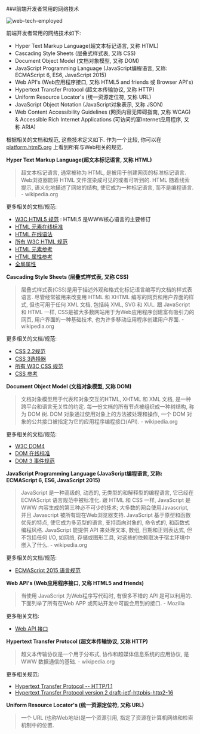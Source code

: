 ###前端开发者常用的网络技术

![web-tech-employed](https://raw.githubusercontent.com/dwqs/fedHandlebook/master/images/web-tech-employed.jpg)


前端开发者常用的网络技术如下:

* Hyper Text Markup Language(超文本标记语言, 又称 HTML)
* Cascading Style Sheets (层叠式样式表, 又称 CSS)
* Document Object Model (文档对象模型, 又称 DOM)
* JavaScript Programming Language (JavaScript编程语言, 又称: ECMAScript 6, ES6, JavaScript 2015)
* Web API's (Web应用程序接口, 又称 HTML5 and friends 或 Browser API's)
* Hypertext Transfer Protocol (超文本传输协议, 又称 HTTP)
* Uniform Resource Locator's (统一资源定位符, 又称 URL)
* JavaScript Object Notation (JavaScript对象表示, 又称 JSON)
* Web Content Accessibility Guidelines (网页内容无障碍指南, 又称 WCAG) & Accessible Rich Internet Applications (可访问的富Internet应用程序, 又称 ARIA)

根据相关的文档和规范, 这些技术定义如下. 作为一个比较, 你可以在 [platform.html5.org](https://platform.html5.org/) 上看到所有与Web相关的规范.

**Hyper Text Markup Language(超文本标记语言, 又称 HTML)**

>超文本标记语言, 通常被称为 HTML, 是被用于创建网页的标准标记语言. Web浏览器能将 HTML 文件渲染成可见的或者可听到的. HTML 随着线索提示, 语义化地描述了网站的结构, 使它成为一种标记语言, 而不是编程语言. - wikipedia.org

更多相关的文档/规范:

* [W3C HTML5 规范](http://www.w3.org/TR/html5/) : HTML5 是WWW核心语言的主要修订
* [HTML 元素在线标准](https://html.spec.whatwg.org/multipage/semantics.html#semantics)
* [HTML 在线语法](https://html.spec.whatwg.org/multipage/syntax.html#syntax)
* [所有 W3C HTML 规范](http://www.w3.org/standards/techs/html#w3c_all)
* [HTML 元素参考](https://developer.mozilla.org/en-US/docs/Web/HTML/Element)
* [HTML 属性参考](https://developer.mozilla.org/en-US/docs/Web/HTML/Attributes)
* [全局属性](https://developer.mozilla.org/en-US/docs/Web/HTML/Global_attributes)

**Cascading Style Sheets (层叠式样式表, 又称 CSS)**

>层叠式样式表(CSS)是用于描述外观和格式化标记语言编写的文档的样式表语言. 尽管经常被用来改变用 HTML 和 XHTML 编写的网页和用户界面的样式, 但也可用于任何 XML 文档, 包括纯 XML, SVG 和 XUL. 跟 JavaScript 和 HTML 一样, CSS是被大多数网站用于为Web应用程序创建富有吸引力的网页, 用户界面的一种基础技术, 也为许多移动应用程序创建用户界面. - wikipedia.org

更多相关的文档/规范:

* [CSS 2.2规范](https://drafts.csswg.org/css2/)
* [CSS 3选择器](http://www.w3.org/TR/css3-selectors/)
* [所有 W3C CSS 规范](http://www.w3.org/Style/CSS/current-work#roadmap)
* [CSS 参考](https://developer.mozilla.org/en-US/docs/Web/CSS/Reference)

**Document Object Model (文档对象模型, 又称 DOM)**

>文档对象模型用于代表和对象交互的HTML, XHTML 和 XML 文档, 是一种跨平台和语言无关性的约定. 每一份文档的所有节点被组织成一种树结构, 称为 DOM 树. DOM 对象通过使用对象上的方法被处理和操作, 一个 DOM 对象的公共接口被指定为它的应用程序编程接口(API). - wikipedia.org

更多相关的文档/规范:

* [W3C DOM4](http://www.w3.org/TR/2014/WD-dom-20140204/)
* [DOM 在线标准](https://dom.spec.whatwg.org/)
* [DOM 3 事件规范](http://www.w3.org/TR/2013/WD-DOM-Level-3-Events-20131105/)

**JavaScript Programming Language (JavaScript编程语言, 又称: ECMAScript 6, ES6, JavaScript 2015)**

>JavaScript 是一种高级的, 动态的, 无类型的和解释型的编程语言, 它已经在 ECMAScript 语言规范中被标准化. 跟 HTML 和 CSS 一样, JavaScript 是 WWW 内容生成的第三种必不可少的技术; 大多数的网会使用Javascript, 并且 Javascript 被所有现在Web浏览器支持. JavaScript 基于原型和函数优先的特点, 使它成为多范型的语言, 支持面向对象的, 命令式的, 和函数式编程风格. JavaScript 能提供 API 来处理文本, 数组, 日期和正则表达式, 但不包括任何 I/O, 如网络, 存储或图形工具, 对这些的依赖取决于宿主环境中嵌入了什么. - wikipedia.org

更多相关的文档/规范:

* [ECMAScript 2015 语言规范](http://www.ecma-international.org/ecma-262/6.0/)

**Web API's (Web应用程序接口, 又称 HTML5 and friends)**

>当使用 JavaScript 为Web程序写代码时, 有很多不错的 API 是可以利用的. 下面列举了所有在Web APP 或网站开发中可能会用到的接口. - Mozilla

更多相关文档:

* [Web API 接口](https://developer.mozilla.org/en-US/docs/Web/API)

**Hypertext Transfer Protocol (超文本传输协议, 又称 HTTP)**

>超文本传输协议是一个用于分布式, 协作和超媒体信息系统的应用协议, 是 WWW 数据通信的基础. - wikipedia.org

更多相关规范:

* [Hypertext Transfer Protocol -- HTTP/1.1](https://tools.ietf.org/html/rfc2616)
* [Hypertext Transfer Protocol version 2 draft-ietf-httpbis-http2-16](https://tools.ietf.org/html/draft-ietf-httpbis-http2-16)

**Uniform Resource Locator's (统一资源定位符, 又称 URL)**

>一个 URL (也称Web地址)是一个资源引用, 指定了资源在计算机网络和检索机制中的位置.
